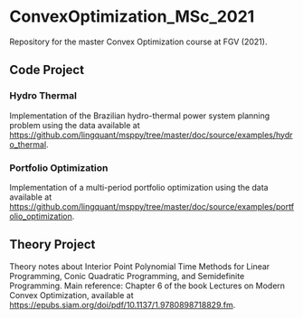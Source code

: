 # ConvexOptimization_MSc_2021

Repository for the master Convex Optimization course at FGV (2021).

## Code Project

### Hydro Thermal

Implementation of the Brazilian hydro-thermal power system planning problem using the data available at <https://github.com/lingquant/msppy/tree/master/doc/source/examples/hydro_thermal>. 

### Portfolio Optimization

Implementation of a multi-period portfolio optimization using the data available at <https://github.com/lingquant/msppy/tree/master/doc/source/examples/portfolio_optimization>. 


## Theory Project

Theory notes about Interior Point Polynomial Time Methods for Linear Programming, Conic Quadratic Programming, and Semidefinite Programming. Main reference: Chapter 6 of the book Lectures on Modern Convex Optimization, available at <https://epubs.siam.org/doi/pdf/10.1137/1.9780898718829.fm>.